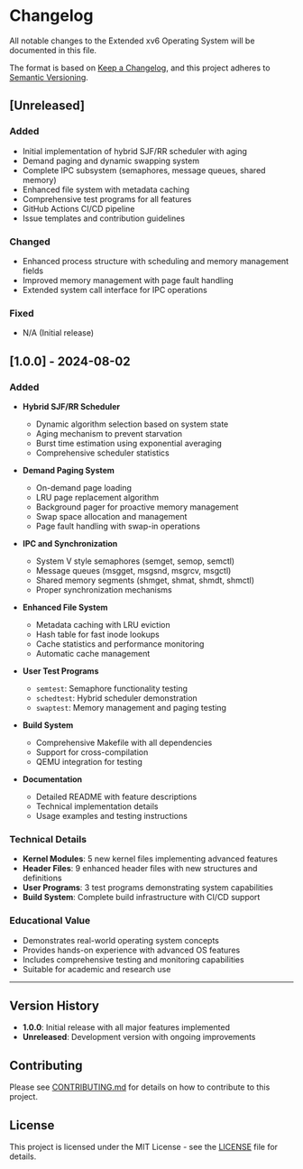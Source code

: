 # Changelog

All notable changes to the Extended xv6 Operating System will be documented in this file.

The format is based on [Keep a Changelog](https://keepachangelog.com/en/1.0.0/),
and this project adheres to [Semantic Versioning](https://semver.org/spec/v2.0.0.html).

## [Unreleased]

### Added
- Initial implementation of hybrid SJF/RR scheduler with aging
- Demand paging and dynamic swapping system
- Complete IPC subsystem (semaphores, message queues, shared memory)
- Enhanced file system with metadata caching
- Comprehensive test programs for all features
- GitHub Actions CI/CD pipeline
- Issue templates and contribution guidelines

### Changed
- Enhanced process structure with scheduling and memory management fields
- Improved memory management with page fault handling
- Extended system call interface for IPC operations

### Fixed
- N/A (Initial release)

## [1.0.0] - 2024-08-02

### Added
- **Hybrid SJF/RR Scheduler**
  - Dynamic algorithm selection based on system state
  - Aging mechanism to prevent starvation
  - Burst time estimation using exponential averaging
  - Comprehensive scheduler statistics

- **Demand Paging System**
  - On-demand page loading
  - LRU page replacement algorithm
  - Background pager for proactive memory management
  - Swap space allocation and management
  - Page fault handling with swap-in operations

- **IPC and Synchronization**
  - System V style semaphores (semget, semop, semctl)
  - Message queues (msgget, msgsnd, msgrcv, msgctl)
  - Shared memory segments (shmget, shmat, shmdt, shmctl)
  - Proper synchronization mechanisms

- **Enhanced File System**
  - Metadata caching with LRU eviction
  - Hash table for fast inode lookups
  - Cache statistics and performance monitoring
  - Automatic cache management

- **User Test Programs**
  - `semtest`: Semaphore functionality testing
  - `schedtest`: Hybrid scheduler demonstration
  - `swaptest`: Memory management and paging testing

- **Build System**
  - Comprehensive Makefile with all dependencies
  - Support for cross-compilation
  - QEMU integration for testing

- **Documentation**
  - Detailed README with feature descriptions
  - Technical implementation details
  - Usage examples and testing instructions

### Technical Details
- **Kernel Modules**: 5 new kernel files implementing advanced features
- **Header Files**: 9 enhanced header files with new structures and definitions
- **User Programs**: 3 test programs demonstrating system capabilities
- **Build System**: Complete build infrastructure with CI/CD support

### Educational Value
- Demonstrates real-world operating system concepts
- Provides hands-on experience with advanced OS features
- Includes comprehensive testing and monitoring capabilities
- Suitable for academic and research use

---

## Version History

- **1.0.0**: Initial release with all major features implemented
- **Unreleased**: Development version with ongoing improvements

## Contributing

Please see [CONTRIBUTING.md](CONTRIBUTING.md) for details on how to contribute to this project.

## License

This project is licensed under the MIT License - see the [LICENSE](LICENSE) file for details.
